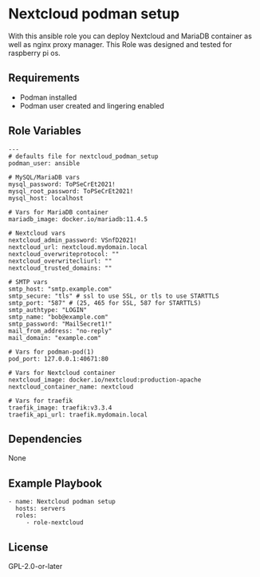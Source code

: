 Nextcloud podman setup
=========

With this ansible role you can deploy Nextcloud and MariaDB container as well as nginx proxy manager.
This Role was designed and tested for raspberry pi os.

Requirements
------------

- Podman installed
- Podman user created and lingering enabled

Role Variables
--------------

    ---
    # defaults file for nextcloud_podman_setup
    podman_user: ansible

    # MySQL/MariaDB vars
    mysql_password: ToPSeCrEt2021!
    mysql_root_password: ToPSeCrEt2021!
    mysql_host: localhost

    # Vars for MariaDB container
    mariadb_image: docker.io/mariadb:11.4.5

    # Nextcloud vars
    nextcloud_admin_password: VSnfD2021!
    nextcloud_url: nextcloud.mydomain.local
    nextcloud_overwriteprotocol: ""
    nextcloud_overwritecliurl: ""
    nextcloud_trusted_domains: ""

    # SMTP vars
    smtp_host: "smtp.example.com"
    smtp_secure: "tls" # ssl to use SSL, or tls to use STARTTLS
    smtp_port: "587" # (25, 465 for SSL, 587 for STARTTLS)
    smtp_authtype: "LOGIN"
    smtp_name: "bob@example.com"
    smtp_password: "MailSecret1!"
    mail_from_address: "no-reply"
    mail_domain: "example.com"

    # Vars for podman-pod(1)
    pod_port: 127.0.0.1:40671:80

    # Vars for Nextcloud container
    nextcloud_image: docker.io/nextcloud:production-apache
    nextcloud_container_name: nextcloud

    # Vars for traefik
    traefik_image: traefik:v3.3.4
    traefik_api_url: traefik.mydomain.local


Dependencies
------------

None

Example Playbook
----------------

    - name: Nextcloud podman setup
      hosts: servers
      roles:
         - role-nextcloud

License
-------

GPL-2.0-or-later
